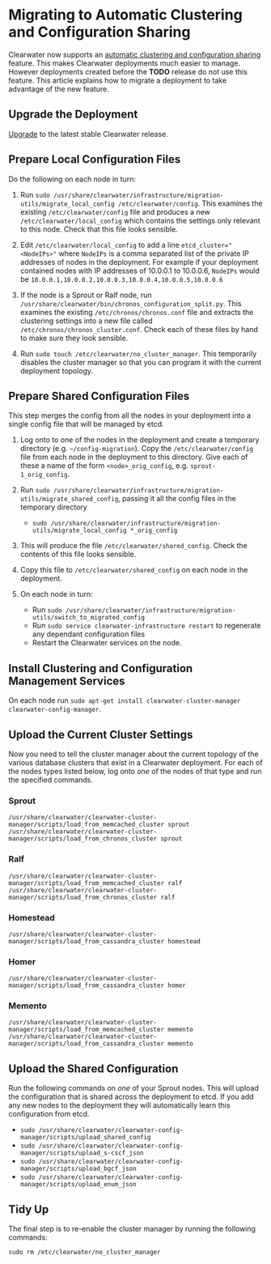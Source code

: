 # Migrating to Automatic Clustering and Configuration Sharing

Clearwater now supports an [automatic clustering and configuration sharing](Automatic_Clustering_Config_Sharing) feature. This makes Clearwater deployments much easier to manage. However deployments created before the **TODO** release do not use this feature. This article explains how to migrate a deployment to take advantage of the new feature.

## Upgrade the Deployment

[Upgrade](Upgrading_a_Clearwater_deployment) to the latest stable Clearwater release.

## Prepare Local Configuration Files

Do the following on each node in turn:

1.  Run `sudo /usr/share/clearwater/infrastructure/migration-utils/migrate_local_config /etc/clearwater/config`. This examines the existing `/etc/clearwater/config` file and produces a new `/etc/clearwater/local_config` which contains the settings only relevant to this node. Check that this file looks sensible.

2.  Edit `/etc/clearwater/local_config` to add a line `etcd_cluster="<NodeIPs>"` where `NodeIPs` is a comma separated list of the private IP addresses of nodes in the deployment. For example if your deployment contained nodes with IP addresses of 10.0.0.1 to 10.0.0.6, `NodeIPs` would be `10.0.0.1,10.0.0.2,10.0.0.3,10.0.0.4,10.0.0.5,10.0.0.6`

3.  If the node is a Sprout or Ralf node, run `/usr/share/clearwater/bin/chronos_configuration_split.py`. This examines the existing `/etc/chronos/chronos.conf` file and extracts the clustering settings into a new file called `/etc/chronos/chronos_cluster.conf`. Check each of these files by hand to make sure they look sensible.

4.  Run `sudo touch /etc/clearwater/no_cluster_manager`. This temporarily disables the cluster manager so that you can program it with the current deployment topology.

## Prepare Shared Configuration Files

This step merges the config from all the nodes in your deployment into a single config file that will be managed by etcd.

1.  Log onto to one of the nodes in the deployment and create a temporary directory (e.g. `~/config-migration`). Copy the `/etc/clearwater/config` file from each node in the deployment to this directory. Give each of these a name of the form `<node>_orig_config`, e.g. `sprout-1_orig_config`.

2.  Run `sudo /usr/share/clearwater/infrastructure/migration-utils/migrate_shared_config`, passing it all the config files in the temporary directory

    * `sudo /usr/share/clearwater/infrastructure/migration-utils/migrate_local_config *_orig_config`

3.  This will produce the file `/etc/clearwater/shared_config`. Check the contents of this file looks sensible.

4.  Copy this file to `/etc/clearwater/shared_config` on each node in the deployment.

5.  On each node in turn:

    * Run `sudo /usr/share/clearwater/infrastructure/migration-utils/switch_to_migrated_config`
    * Run `sudo service clearwater-infrastructure restart` to regenerate any dependant configuration files
    * Restart the Clearwater services on the node.

## Install Clustering and Configuration Management Services

On each node run `sudo apt-get install clearwater-cluster-manager clearwater-config-manager`.

## Upload the Current Cluster Settings

Now you need to tell the cluster manager about the current topology of the various database clusters that exist in a Clearwater deployment. For each of the nodes types listed below, log onto *one* of the nodes of that type and run the specified commands.

### Sprout

    /usr/share/clearwater/clearwater-cluster-manager/scripts/load_from_memcached_cluster sprout
    /usr/share/clearwater/clearwater-cluster-manager/scripts/load_from_chronos_cluster sprout

### Ralf

    /usr/share/clearwater/clearwater-cluster-manager/scripts/load_from_memcached_cluster ralf
    /usr/share/clearwater/clearwater-cluster-manager/scripts/load_from_chronos_cluster ralf

### Homestead

    /usr/share/clearwater/clearwater-cluster-manager/scripts/load_from_cassandra_cluster homestead

### Homer

    /usr/share/clearwater/clearwater-cluster-manager/scripts/load_from_cassandra_cluster homer

### Memento

    /usr/share/clearwater/clearwater-cluster-manager/scripts/load_from_memcached_cluster memento
    /usr/share/clearwater/clearwater-cluster-manager/scripts/load_from_cassandra_cluster memento

## Upload the Shared Configuration

Run the following commands on *one* of your Sprout nodes. This will upload the configuration that is shared across the deployment to etcd. If you add any new nodes to the deployment they will automatically learn this configuration from etcd.

* `sudo /usr/share/clearwater/clearwater-config-manager/scripts/upload_shared_config`
* `sudo /usr/share/clearwater/clearwater-config-manager/scripts/upload_s-cscf_json`
* `sudo /usr/share/clearwater/clearwater-config-manager/scripts/upload_bgcf_json`
* `sudo /usr/share/clearwater/clearwater-config-manager/scripts/upload_enum_json`

## Tidy Up

The final step is to re-enable the cluster manager by running the following commands:

    sudo rm /etc/clearwater/no_cluster_manager
